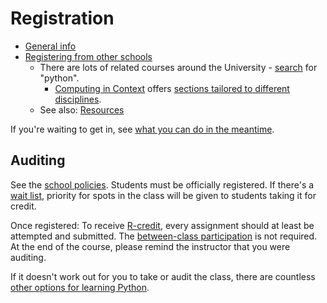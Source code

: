 # Registration

- [General info]({{registration}})
- [Registering from other schools]({{cross_registration}})
  - There are lots of related courses around the University - [search]({{course_search}}) for "python".
    - [Computing in Context](index.md#comparison-to-computing-in-context) offers [sections tailored to different disciplines](https://computing-in-context.afeld.me/#course-overview).
  - See also: [Resources](resources.md)

If you're waiting to get in, see [what you can do in the meantime](joining_late.md#while-youre-waiting).

## Auditing

See the [school policies]({{auditing}}). Students must be officially registered. If there's a [wait list](joining_late.md#wait-list), priority for spots in the class will be given to students taking it for credit.

Once registered: To receive [R-credit]({{r_credit}}), every assignment should at least be attempted and submitted. The [between-class participation](syllabus.md#participation) is not required. At the end of the course, please remind the instructor that you were auditing.

If it doesn't work out for you to take or audit the class, there are countless [other options for learning Python](resources.md).
